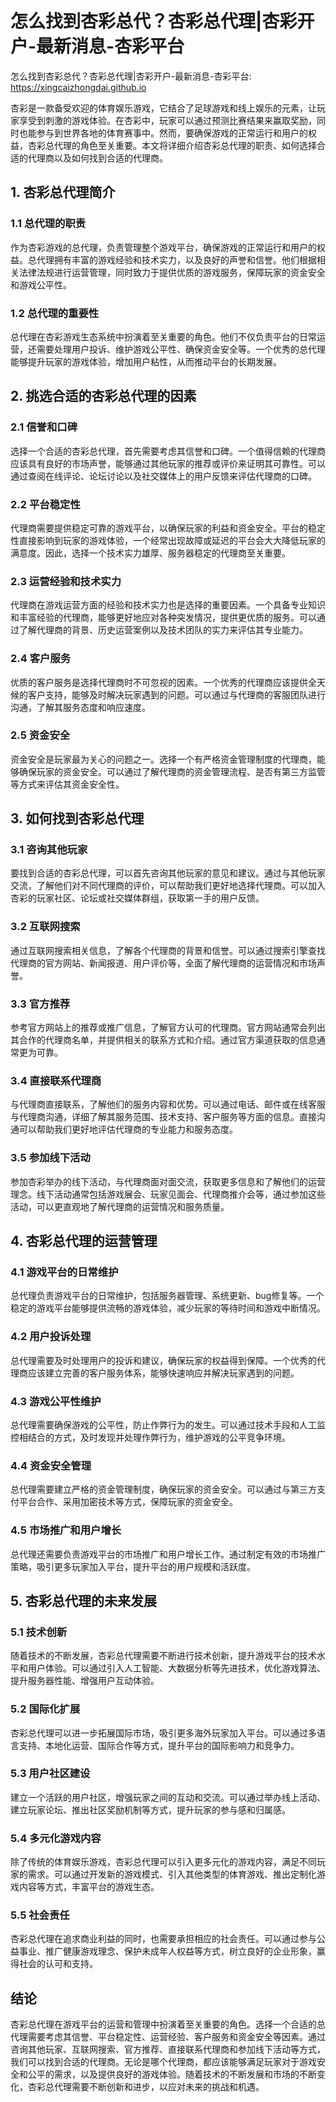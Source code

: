 # 怎么找到杏彩总代？杏彩总代理|杏彩开户-最新消息-杏彩平台

怎么找到杏彩总代？杏彩总代理|杏彩开户-最新消息-杏彩平台: <https://xingcaizhongdai.github.io>

杏彩是一款备受欢迎的体育娱乐游戏，它结合了足球游戏和线上娱乐的元素，让玩家享受到刺激的游戏体验。在杏彩中，玩家可以通过预测比赛结果来赢取奖励，同时也能参与到世界各地的体育赛事中。然而，要确保游戏的正常运行和用户的权益，杏彩总代理的角色至关重要。本文将详细介绍杏彩总代理的职责、如何选择合适的代理商以及如何找到合适的代理商。

## 1. 杏彩总代理简介

### 1.1 总代理的职责

作为杏彩游戏的总代理，负责管理整个游戏平台，确保游戏的正常运行和用户的权益。总代理拥有丰富的游戏经验和技术实力，以及良好的声誉和信誉。他们根据相关法律法规进行运营管理，同时致力于提供优质的游戏服务，保障玩家的资金安全和游戏公平性。

### 1.2 总代理的重要性

总代理在杏彩游戏生态系统中扮演着至关重要的角色。他们不仅负责平台的日常运营，还需要处理用户投诉、维护游戏公平性、确保资金安全等。一个优秀的总代理能够提升玩家的游戏体验，增加用户粘性，从而推动平台的长期发展。

## 2. 挑选合适的杏彩总代理的因素

### 2.1 信誉和口碑

选择一个合适的杏彩总代理，首先需要考虑其信誉和口碑。一个值得信赖的代理商应该具有良好的市场声誉，能够通过其他玩家的推荐或评价来证明其可靠性。可以通过查阅在线评论、论坛讨论以及社交媒体上的用户反馈来评估代理商的口碑。

### 2.2 平台稳定性

代理商需要提供稳定可靠的游戏平台，以确保玩家的利益和资金安全。平台的稳定性直接影响到玩家的游戏体验，一个经常出现故障或延迟的平台会大大降低玩家的满意度。因此，选择一个技术实力雄厚、服务器稳定的代理商至关重要。

### 2.3 运营经验和技术实力

代理商在游戏运营方面的经验和技术实力也是选择的重要因素。一个具备专业知识和丰富经验的代理商，能够更好地应对各种突发情况，提供更优质的服务。可以通过了解代理商的背景、历史运营案例以及技术团队的实力来评估其专业能力。

### 2.4 客户服务

优质的客户服务是选择代理商时不可忽视的因素。一个优秀的代理商应该提供全天候的客户支持，能够及时解决玩家遇到的问题。可以通过与代理商的客服团队进行沟通，了解其服务态度和响应速度。

### 2.5 资金安全

资金安全是玩家最为关心的问题之一。选择一个有严格资金管理制度的代理商，能够确保玩家的资金安全。可以通过了解代理商的资金管理流程、是否有第三方监管等方式来评估其资金安全性。

## 3. 如何找到杏彩总代理

### 3.1 咨询其他玩家

要找到合适的杏彩总代理，可以首先咨询其他玩家的意见和建议。通过与其他玩家交流，了解他们对不同代理商的评价，可以帮助我们更好地选择代理商。可以加入杏彩的玩家社区、论坛或社交媒体群组，获取第一手的用户反馈。

### 3.2 互联网搜索

通过互联网搜索相关信息，了解各个代理商的背景和信誉。可以通过搜索引擎查找代理商的官方网站、新闻报道、用户评价等，全面了解代理商的运营情况和市场声誉。

### 3.3 官方推荐

参考官方网站上的推荐或推广信息，了解官方认可的代理商。官方网站通常会列出其合作的代理商名单，并提供相关的联系方式和介绍。通过官方渠道获取的信息通常更为可靠。

### 3.4 直接联系代理商

与代理商直接联系，了解他们的服务内容和优势。可以通过电话、邮件或在线客服与代理商沟通，详细了解其服务范围、技术支持、客户服务等方面的信息。直接沟通可以帮助我们更好地评估代理商的专业能力和服务态度。

### 3.5 参加线下活动

参加杏彩举办的线下活动，与代理商面对面交流，获取更多信息和了解他们的运营理念。线下活动通常包括游戏展会、玩家见面会、代理商推介会等，通过参加这些活动，可以更直观地了解代理商的运营情况和服务质量。

## 4. 杏彩总代理的运营管理

### 4.1 游戏平台的日常维护

总代理负责游戏平台的日常维护，包括服务器管理、系统更新、bug修复等。一个稳定的游戏平台能够提供流畅的游戏体验，减少玩家的等待时间和游戏中断情况。

### 4.2 用户投诉处理

总代理需要及时处理用户的投诉和建议，确保玩家的权益得到保障。一个优秀的代理商应该建立完善的客户服务体系，能够快速响应并解决玩家遇到的问题。

### 4.3 游戏公平性维护

总代理需要确保游戏的公平性，防止作弊行为的发生。可以通过技术手段和人工监控相结合的方式，及时发现并处理作弊行为，维护游戏的公平竞争环境。

### 4.4 资金安全管理

总代理需要建立严格的资金管理制度，确保玩家的资金安全。可以通过与第三方支付平台合作、采用加密技术等方式，保障玩家的资金安全。

### 4.5 市场推广和用户增长

总代理还需要负责游戏平台的市场推广和用户增长工作。通过制定有效的市场推广策略，吸引更多玩家加入平台，提升平台的用户规模和活跃度。

## 5. 杏彩总代理的未来发展

### 5.1 技术创新

随着技术的不断发展，杏彩总代理需要不断进行技术创新，提升游戏平台的技术水平和用户体验。可以通过引入人工智能、大数据分析等先进技术，优化游戏算法、提升服务器性能、增强用户互动体验。

### 5.2 国际化扩展

杏彩总代理可以进一步拓展国际市场，吸引更多海外玩家加入平台。可以通过多语言支持、本地化运营、国际合作等方式，提升平台的国际影响力和竞争力。

### 5.3 用户社区建设

建立一个活跃的用户社区，增强玩家之间的互动和交流。可以通过举办线上活动、建立玩家论坛、推出社区奖励机制等方式，提升玩家的参与感和归属感。

### 5.4 多元化游戏内容

除了传统的体育娱乐游戏，杏彩总代理可以引入更多元化的游戏内容，满足不同玩家的需求。可以通过开发新的游戏模式、引入其他类型的体育游戏、推出定制化游戏内容等方式，丰富平台的游戏生态。

### 5.5 社会责任

杏彩总代理在追求商业利益的同时，也需要承担相应的社会责任。可以通过参与公益事业、推广健康游戏理念、保护未成年人权益等方式，树立良好的企业形象，赢得社会的认可和支持。

## 结论

杏彩总代理在游戏平台的运营和管理中扮演着至关重要的角色。选择一个合适的总代理需要考虑其信誉、平台稳定性、运营经验、客户服务和资金安全等因素。通过咨询其他玩家、互联网搜索、官方推荐、直接联系代理商和参加线下活动等方式，我们可以找到合适的代理商。无论是哪个代理商，都应该能够满足玩家对于游戏安全和公平的需求，以及提供良好的游戏体验。随着技术的不断发展和市场的不断变化，杏彩总代理需要不断创新和进步，以应对未来的挑战和机遇。